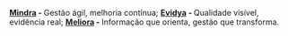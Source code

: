 <strong><a href="#" target= _blank >Mindra</a> - </strong>Gestão ágil, melhoria contínua;
<strong><a href="#" target= _blank >Evidya</a> - </strong>Qualidade visível, evidência real;
<strong><a href="#" target= _blank >Meliora</a> - </strong>Informação que orienta, gestão que transforma.
